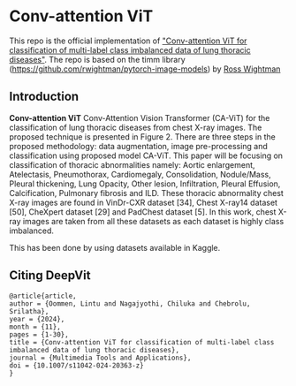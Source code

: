 # Conv-attention ViT

This repo is the official implementation of ["Conv-attention ViT for classification of multi-label class imbalanced data of lung thoracic diseases"](https://link.springer.com/article/10.1007/s11042-024-20363-z). The repo is based on the timm library (https://github.com/rwightman/pytorch-image-models) by [Ross Wightman](https://github.com/rwightman)

## Introduction

**Conv-attention ViT** 
Conv-Attention Vision Transformer (CA-ViT) for the classification of lung thoracic diseases from chest X-ray images. The proposed technique is presented in Figure 2. There are three steps in the proposed methodology: data augmentation, image pre-processing and classification using proposed model CA-ViT. This paper will be focusing on classification of thoracic abnormalities namely: Aortic enlargement, Atelectasis, Pneumothorax, Cardiomegaly, Consolidation, Nodule/Mass, Pleural thickening, Lung Opacity, Other lesion, Infiltration, Pleural Effusion, Calcification, Pulmonary fibrosis and ILD. These thoracic abnormality chest X-ray images are found in VinDr-CXR dataset [34], Chest X-ray14 dataset [50], CheXpert dataset [29] and PadChest dataset [5]. In this work, chest X-ray images are taken from all these datasets as each dataset is highly class imbalanced.

This has been done by using datasets available in Kaggle. 

## Citing DeepVit

```
@article{article,
author = {Oommen, Lintu and Nagajyothi, Chiluka and Chebrolu, Srilatha},
year = {2024},
month = {11},
pages = {1-30},
title = {Conv-attention ViT for classification of multi-label class imbalanced data of lung thoracic diseases},
journal = {Multimedia Tools and Applications},
doi = {10.1007/s11042-024-20363-z}
}
```




